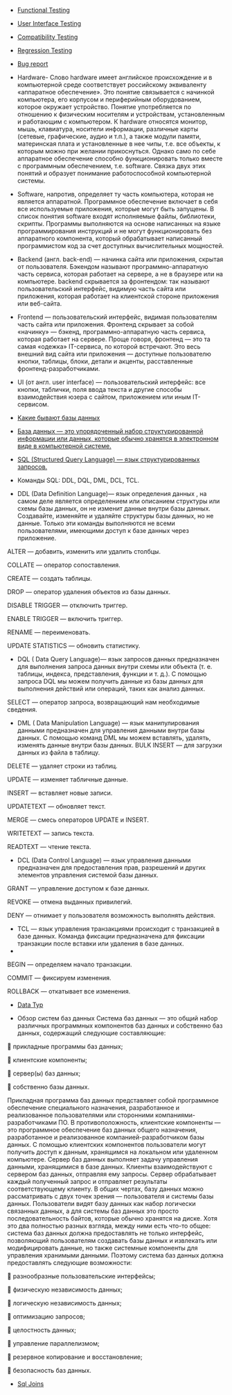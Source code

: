 - [Functional Testing](https://xbsoftware.ru/testirovanie-po/polnij-tsykl/functional-test/)
- [User Interface Testing](https://testmatick.com/ru/our-qa-services/user-interface-testing-services/)
- [Compatibility Testing](https://kartaslov.ru/%D0%BA%D0%B0%D1%80%D1%82%D0%B0-%D0%B7%D0%BD%D0%B0%D0%BD%D0%B8%D0%B9/%D0%A2%D0%B5%D1%81%D1%82%D0%B8%D1%80%D0%BE%D0%B2%D0%B0%D0%BD%D0%B8%D0%B5+%D1%81%D0%BE%D0%B2%D0%BC%D0%B5%D1%81%D1%82%D0%B8%D0%BC%D0%BE%D1%81%D1%82%D0%B8)
- [Regression Testing](https://otus.ru/journal/chto-nuzhno-znat-o-regressionnom-testirovanii/)
- [Bug report](https://blog.skillfactory.ru/glossary/bag-report/)




- Hardware- Слово hardware имеет английское происхождение и в компьютерной среде соответствует российскому эквиваленту «аппаратное обеспечение». Это понятие связывается с начинкой компьютера, его корпусом и периферийным оборудованием, которое окружает устройство. Понятие употребляется по отношению к физическим носителям и устройствам, установленным и работающим с компьютером. К hardware относятся монитор, мышь, клавиатура, носители информации, различные карты (сетевые, графические, аудио и т.п.), а также модули памяти, материнская плата и установленные в нее чипы, т.е. все объекты, к которым можно при желании прикоснуться. Однако само по себе аппаратное обеспечение способно функционировать только вместе с программным обеспечением, т.е. software. Связка двух этих понятий и образует понимание работоспособной компьютерной системы.
- Software, напротив, определяет ту часть компьютера, которая не является аппаратной. Программное обеспечение включает в себя все используемые приложения, которые могут быть запущены. В список понятия software входят исполняемые файлы, библиотеки, скрипты. Программы выполняются на основе написанных на языке программирования инструкций и не могут функционировать без аппаратного компонента, который обрабатывает написанный программистом код за счет доступных вычислительных мощностей.
- Backend (англ. back-end) — начинка сайта или приложения, скрытая от пользователя. Бэкендом называют программно-аппаратную часть сервиса, которая работает на сервере, а не в браузере или на компьютере. backend скрывается за фронтендом: так называют пользовательский интерфейс, видимую часть сайта или приложения, которая работает на клиентской стороне приложения или веб-сайта.
- Frontend  — пользовательский интерфейс, видимая пользователям часть сайта или приложения. Фронтенд скрывает за собой «начинку» — бэкенд, программно-аппаратную часть сервиса, которая работает на сервере.
Проще говоря, фронтенд — это та самая «одежка» IT-сервиса, по которой встречают. Это весь внешний вид сайта или приложения — доступные пользователю кнопки, таблицы, блоки, детали и акценты, расставленные фронтенд-разработчиками.
- UI (от англ. user interface) — пользовательский интерфейс: все кнопки, таблички, поля ввода текста и другие способы взаимодействия юзера с сайтом, приложением или иным IT-сервисом.

- [Kакие бывают базы данных](https://thecode.media/dbsm/)
- [База данных — это упорядоченный набор структурированной информации или данных, которые обычно хранятся в электронном виде в компьютерной системе.](https://thecode.media/db/) 

- [SQL (Structured Query Language) — язык структурированных запросов.](https://thecode.media/mysql-uroot-p/)

- Команды SQL: DDL, DQL, DML, DCL, TCL.
- DDL (Data Definition Language)— язык определения данных , на самом деле является определением или описанием структуры или схемы базы данных, он не изменит данные внутри базы данных. Создавайте, изменяйте и удаляйте структуры базы данных, но не данные. Только эти команды выполняются не всеми пользователями, имеющими доступ к базе данных через приложение.

ALTER — добавить, изменить или удалить столбцы.

COLLATE — оператор сопоставления.

CREATE — создать таблицы.

DROP — оператор удаления объектов из базы данных.

DISABLE TRIGGER — отключить триггер.

ENABLE TRIGGER — включить триггер.

RENAME — переименовать.

UPDATE STATISTICS — обновить статистику.


- DQL ( Data Query Language)— язык запросов данных предназначен для выполнения запроса данных внутри схемы или объекта (т. е. таблицы, индекса, представления, функции и т. д.). С помощью запроса DQL мы можем получить данные из базы данных для выполнения действий или операций, таких как анализ данных.

SELECT — оператор запроса, возвращающий нам необходимые сведения.

- DML ( Data Manipulation Language) — язык манипулирования данными предназначен для управления данными внутри базы данных. С помощью команд DML мы можем вставлять, удалять, изменять данные внутри базы данных.
BULK INSERT — для загрузки данных из файла в таблицу.


DELETE — удаляет строки из таблиц.

UPDATE — изменяет табличные данные.

INSERT — вставляет новые записи.

UPDATETEXT — обновляет текст.

MERGE — смесь операторов UPDATE и INSERT.

WRITETEXT — запись текста.

READTEXT — чтение текста.

- DCL (Data Control Language) — язык управления данными предназначен для предоставления прав, разрешений и других элементов управления системой базы данных.
 
GRANT — управление доступом к базе данных.

REVOKE — отмена выданных привилегий.

DENY — отнимает у пользователя возможность выполнять действия.


- TCL — язык управления транзакциями происходит с транзакцией в базе данных. Команда фиксации предназначена для фиксации транзакции после вставки или удаления в базе данных.
-   
BEGIN — определяем начало транзакции.

COMMIT — фиксируем изменения.

ROLLBACK — откатывает все изменения.


- [Data Typ](https://metanit.com/sql/sqlserver/3.3.php)

- Обзор систем баз данных 
Система баз данных — это общий набор различных программных компонентов баз 
данных и собственно баз данных, содержащий следующие составляющие:

 прикладные программы баз данных; 

 клиентские компоненты; 
 
 сервер(ы) баз данных; 

 собственно базы данных. 

Прикладная программа баз данных представляет собой программное обеспечение 
специального назначения, разработанное и реализованное пользователями или сторонними компаниями-разработчиками ПО. В противоположность, клиентские компоненты — это программное обеспечение баз данных общего назначения, разработанное и реализованное компанией-разработчиком базы данных. С помощью клиентских компонентов пользователи могут получить доступ к данным, хранящимся на локальном или удаленном компьютере. 
Сервер баз данных выполняет задачу управления данными, хранящимися в базе данных. Клиенты взаимодействуют с сервером баз данных, отправляя ему запросы. 
Сервер обрабатывает каждый полученный запрос и отправляет результаты соответствующему клиенту. 
В общих чертах, базу данных можно рассматривать с двух точек зрения — пользователя и системы базы данных. Пользователи видят базу данных как набор логически связанных данных, а для системы баз данных это просто последовательность байтов, которые обычно хранятся на диске. Хотя это два полностью разных взгляда, между ними есть что-то общее: система баз данных должна предоставлять не только интерфейс, позволяющий пользователям создавать базы данных и извлекать или модифицировать данные, но также системные компоненты для управления хранимыми данными. Поэтому система баз данных должна предоставлять следующие возможности: 

 разнообразные пользовательские интерфейсы; 

 физическую независимость данных; 

 логическую независимость данных; 

 оптимизацию запросов; 

 целостность данных; 

 управление параллелизмом; 

 резервное копирование и восстановление; 

 безопасность баз данных. 
 
 
 - [Sql Joins](https://www.quora.com/What-are-the-JOINs-in-SQL-and-their-uses)
